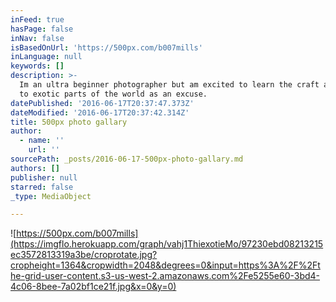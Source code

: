 ```yaml
---
inFeed: true
hasPage: false
inNav: false
isBasedOnUrl: 'https://500px.com/b007mills'
inLanguage: null
keywords: []
description: >-
  Im an ultra beginner photographer but am excited to learn the craft and travel
  to exotic parts of the world as an excuse.
datePublished: '2016-06-17T20:37:47.373Z'
dateModified: '2016-06-17T20:37:42.314Z'
title: 500px photo gallary
author:
  - name: ''
    url: ''
sourcePath: _posts/2016-06-17-500px-photo-gallary.md
authors: []
publisher: null
starred: false
_type: MediaObject

---
```

![https://500px.com/b007mills](https://imgflo.herokuapp.com/graph/vahj1ThiexotieMo/97230ebd08213215ec3572813319a3be/croprotate.jpg?cropheight=1364&cropwidth=2048&degrees=0&input=https%3A%2F%2Fthe-grid-user-content.s3-us-west-2.amazonaws.com%2Fe5255e60-3bd4-4c06-8bee-7a02bf1ce21f.jpg&x=0&y=0)